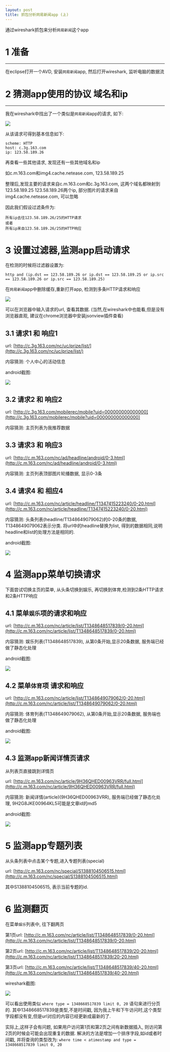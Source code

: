 ```yaml
---
layout: post
title: 抓包分析网易新闻app (上)
---
```


通过wireshark抓包来分析`网易新闻`这个app

# 1 准备 
--------------

在eclipse打开一个AVD, 安装`网易新闻`app, 然后打开wireshark, 监听电脑的数据流


# 2 猜测app使用的协议 域名和ip
----------------
我在wireshark中找出了一个类似是`网易新闻`app的请求, 如下:

![](/assets/images/netease_news/firstfind.png)

从该请求可得到基本信息如下:

    scheme: HTTP
    host: c.3g.163.com
    ip: 123.58.189.26

再查看一些其他请求, 发现还有一些其他域名和ip

如c.m.163.com和img4.cache.netease.com, 123.58.189.25

整理后,发现主要的请求来自c.m.163.com和c.3g.163.com, 这两个域名都映射到123.58.189.25 123.58.189.26两个ip, 部分图片的请求来自img4.cache.netease.com, 可以忽略

因此我们假设过滤条件为: 

    所有ip去往123.58.189.26/25的HTTP请求
    或者
    所有ip来自123.58.189.26/25的HTTP响应


# 3 设置过滤器,监测app启动请求

在检测的时候将过滤器设置为: 

    http and (ip.dst == 123.58.189.26 or ip.dst == 123.58.189.25 or ip.src == 123.58.189.26 or ip.src == 123.58.189.25)


在`网易新闻`app中删除缓存,重新打开app, 检测到多条HTTP请求和响应

![](/assets/images/netease_news/1-4.png)

可以在浏览器中输入请求的url, 查看其数据. (当然,在wireshark中也能看,但是没有浏览器直观, 建议在chrome浏览器中安装jsonview插件查看)

## 3.1 请求1 和 响应1

url: [http://c.3g.163.com/nc/uc/prize/list/](http://c.3g.163.com/nc/uc/prize/list/)

内容猜测:  个人中心的活动信息

android截图: 

![](/assets/images/netease_news/ns1.png)


## 3.2 请求2 和 响应2

url: [http://c.3g.163.com/mobilerec/mobile?uid=000000000000000](http://c.3g.163.com/mobilerec/mobile?uid=000000000000000)

内容猜测: 主页列表为我推荐数据 


## 3.3 请求3 和 响应3

url: [http://c.m.163.com/nc/ad/headline/android/0-3.html](http://c.m.163.com/nc/ad/headline/android/0-3.html)

内容猜测: 主页列表顶部图片轮播数据, 显示0-3条 

## 3.4 请求4 和 相应4

url: [http://c.m.163.com/nc/article/headline/T1347415223240/0-20.html](http://c.m.163.com/nc/article/headline/T1347415223240/0-20.html) 

内容猜测:  头条列表(headline/T1348649079062)的0-20条的数据, T1348649079062表示分类. 将url中的headline替换为list, 得到的数据相同,说明headline和list的处理方法是相同的.

android截图: 

![](/assets/images/netease_news/ns2.png)

# 4 监测app菜单切换请求

下面尝试切换主页的菜单, 从头条切换到娱乐, 再切换到体育,检测到2条HTTP请求和2条HTTP响应

## 4.1 菜单`娱乐`项的请求和响应

url: [http://c.m.163.com/nc/article/list/T1348648517839/0-20.html](http://c.m.163.com/nc/article/list/T1348648517839/0-20.html)

内容猜测: 娱乐列表(T1348648517839), 从第0条开始,显示20条数据, 服务端已经做了静态化处理

android截图: 

![](/assets/images/netease_news/ns3.png)


## 4.2 菜单`体育`项 请求和响应

url: [http://c.m.163.com/nc/article/list/T1348649079062/0-20.html](http://c.m.163.com/nc/article/list/T1348649079062/0-20.html)

内容猜测: 体育列表(T1348649079062), 从第0条开始,显示20条数据, 服务端也做了静态化处理

android截图: 

![](/assets/images/netease_news/ns4.png)

## 4.3 监测app新闻详情页请求

从列表页直接跳到详情页

url: [http://c.m.163.com/nc/article/9H36QHED00963VRR/full.html](http://c.m.163.com/nc/article/9H36QHED00963VRR/full.html)

内容猜测: 新闻详情(article)(9H36QHED00963VRR), 服务端已经做了静态化处理, 9H2G8JKE00964KL5可能是文章id的md5

android截图: 

![](/assets/images/netease_news/ns5.png)

# 5 监测app专题列表

从头条列表中点击某个专题,进入专题列表(special)

url: [http://c.m.163.com/nc/special/S1388104506515.html](http://c.m.163.com/nc/special/S1388104506515.html)

其中S1388104506515, 表示当前专题的id. 

# 6 监测翻页

在菜单`娱乐`列表中, 往下翻两页

第1页url: [http://c.m.163.com/nc/article/list/T1348648517839/0-20.html](http://c.m.163.com/nc/article/list/T1348648517839/0-20.html)

第2页url: [http://c.m.163.com/nc/article/list/T1348648517839/20-20.html](http://c.m.163.com/nc/article/list/T1348648517839/20-20.html)

第3页url: [http://c.m.163.com/nc/article/list/T1348648517839/40-20.html](http://c.m.163.com/nc/article/list/T1348648517839/40-20.html)

wireshark截图:

![](/assets/images/netease_news/ns6.png)

可以看出使用类似 `where type = 1348668517839 limit 0, 20` 语句来进行分页的. 其中1348668517839是类型,不是时间戳, 因为我上午和下午访问时,这个类型字段都没有变,但是url对应的内容已经更新成最新的了.

实际上,这样子会有问题, 如果用户访问第1页和第2页之间有新数据插入, 则访问第2页的时候会可能会出现重复的数据. 解决的方法是增加一个排序字段,如id或者时间戳, 并将查询的类型改为: `where time < atimestamp and type = 1348668517839 limit 0, 20`
